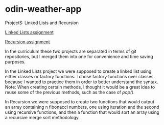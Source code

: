 # odin-weather-app
ProjectS: Linked Lists and Recursion

[Linked Lists assignment](https://www.theodinproject.com/lessons/javascript-linked-lists)

[Recursion assignment](https://www.theodinproject.com/lessons/javascript-recursion)

In the curriculum these two projects are separated in terms of git repositories, but I merged them into one for convenience and time saving purposes.

In the Linked Lists project we were supposed to create a linked list using either classes or factory functions. I chose factory functions over classes because I wanted to practice them in order to better understand the syntax.
Note: When creating certain methods, I thought it would be a great idea to reuse some of the previous methods, such as the case of *pop()*.

In Recursion we were supposed to create two functions that would output an array containing n fibonacci numbers, one using iteration and the second using recursive functions, and then a function that would sort an array using a recursive merge sort methodology.
